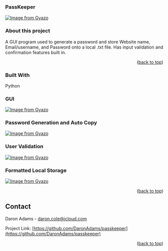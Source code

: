 <div id="top"></div>

### PassKeeper
[![Image from Gyazo](https://i.gyazo.com/24bb394c361be5c328310fff18453dfa.gif)](https://gyazo.com/24bb394c361be5c328310fff18453dfa)

<!-- ABOUT THE PROJECT -->
### About this project
A GUI program used to generate a password and store Website name, Email/username, and Password onto a local .txt file. Has input validation and confirmation features built in.


<!--- Demo -->


<p align="right">(<a href="#top">back to top</a>)</p>



### Built With
Python

### GUI
[![Image from Gyazo](https://i.gyazo.com/69ba1c355bce1408334e10380e195e4f.png)](https://gyazo.com/69ba1c355bce1408334e10380e195e4f)

### Password Generation and Auto Copy
[![Image from Gyazo](https://i.gyazo.com/4d7337cb46a71ddebcbceddefe551dd3.png)](https://gyazo.com/4d7337cb46a71ddebcbceddefe551dd3)

### User Validation
[![Image from Gyazo](https://i.gyazo.com/e56ffe7d75c3cac2fcb77e80c61c4278.png)](https://gyazo.com/e56ffe7d75c3cac2fcb77e80c61c4278)

### Formatted Local Storage
[![Image from Gyazo](https://i.gyazo.com/f828d297bbc32b8f600e39acae3d97d2.png)](https://gyazo.com/f828d297bbc32b8f600e39acae3d97d2)

<p align="right">(<a href="#top">back to top</a>)</p>






<!-- CONTACT -->
## Contact

Daron Adams - daron.cole@icloud.com

Project Link: [https://github.com/DaronAdams/passkeeper](https://github.com/DaronAdams/passkeeper)

<p align="right">(<a href="#top">back to top</a>)</p>

